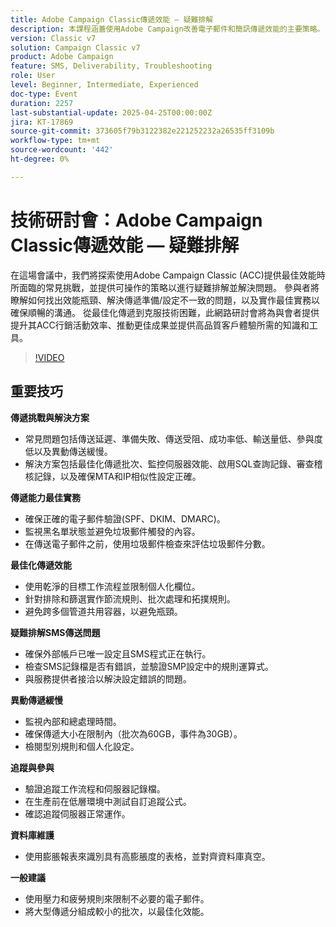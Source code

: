 ```yaml
---
title: Adobe Campaign Classic傳遞效能 — 疑難排解
description: 本課程涵蓋使用Adobe Campaign改善電子郵件和簡訊傳遞效能的主要策略。 它解決了傳送延遲、低吞吐量和異動緩慢等常見挑戰，提供批次最佳化、SQL記錄和伺服器效能監控等解決方案。 傳遞能力最佳實務包括正確的電子郵件驗證(SPF、DKIM、DMARC)、黑名單監控和垃圾郵件檢查。 為提升效能，專家建議使用簡潔的工作流程、節流規則和避免共用容器。 簡訊傳遞秘訣，重點是正確的外部帳戶設定和記錄分析。 會議也強調追蹤驗證、使用膨脹報表進行資料庫維護，以及套用壓力/疲勞規則以提升參與度。 將會透過電子郵件分享工作階段影片，並張貼在Adobe Experience網站上。
version: Classic v7
solution: Campaign Classic v7
product: Adobe Campaign
feature: SMS, Deliverability, Troubleshooting
role: User
level: Beginner, Intermediate, Experienced
doc-type: Event
duration: 2257
last-substantial-update: 2025-04-25T00:00:00Z
jira: KT-17869
source-git-commit: 373605f79b3122382e221252232a26535ff3109b
workflow-type: tm+mt
source-wordcount: '442'
ht-degree: 0%

---
```



# 技術研討會：Adobe Campaign Classic傳遞效能 — 疑難排解

在這場會議中，我們將探索使用Adobe Campaign Classic (ACC)提供最佳效能時所面臨的常見挑戰，並提供可操作的策略以進行疑難排解並解決問題。 參與者將瞭解如何找出效能瓶頸、解決傳遞準備/設定不一致的問題，以及實作最佳實務以確保順暢的溝通。 從最佳化傳遞到克服技術困難，此網路研討會將為與會者提供提升其ACC行銷活動效率、推動更佳成果並提供高品質客戶體驗所需的知識和工具。

>[!VIDEO](https://video.tv.adobe.com/v/3457826/?learn=on&enablevpops)

## 重要技巧

**傳遞挑戰與解決方案**

* 常見問題包括傳送延遲、準備失敗、傳送受阻、成功率低、輸送量低、參與度低以及異動傳送緩慢。
* 解決方案包括最佳化傳遞批次、監控伺服器效能、啟用SQL查詢記錄、審查稽核記錄，以及確保MTA和IP相似性設定正確。

**傳遞能力最佳實務**

* 確保正確的電子郵件驗證(SPF、DKIM、DMARC)。
* 監視黑名單狀態並避免垃圾郵件觸發的內容。
* 在傳送電子郵件之前，使用垃圾郵件檢查來評估垃圾郵件分數。

**最佳化傳遞效能**

* 使用乾淨的目標工作流程並限制個人化欄位。
* 針對排除和篩選實作節流規則、批次處理和拓撲規則。
* 避免跨多個管道共用容器，以避免瓶頸。

**疑難排解SMS傳送問題**

* 確保外部帳戶已唯一設定且SMS程式正在執行。
* 檢查SMS記錄檔是否有錯誤，並驗證SMP設定中的規則運算式。
* 與服務提供者接洽以解決設定錯誤的問題。

**異動傳遞緩慢**

* 監視內部和總處理時間。
* 確保傳遞大小在限制內（批次為60GB，事件為30GB）。
* 檢閱型別規則和個人化設定。

**追蹤與參與**

* 驗證追蹤工作流程和伺服器記錄檔。
* 在生產前在低層環境中測試自訂追蹤公式。
* 確認追蹤伺服器正常運作。

**資料庫維護**

* 使用膨脹報表來識別具有高膨脹度的表格，並對齊資料庫真空。

**一般建議**

* 使用壓力和疲勞規則來限制不必要的電子郵件。
* 將大型傳遞分組成較小的批次，以最佳化效能。
